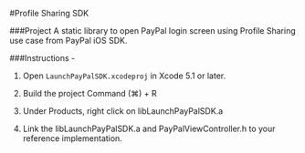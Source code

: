 #Profile Sharing SDK

###Project
A static library to open PayPal login screen using Profile Sharing use case from PayPal iOS SDK.

###Instructions -

1) Open `LaunchPayPalSDK.xcodeproj` in Xcode 5.1 or later. 

2) Build the project Command (⌘) + R

3) Under Products, right click on libLaunchPayPalSDK.a 

4) Link the libLaunchPayPalSDK.a and PayPalViewController.h to your reference implementation.


